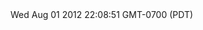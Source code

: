 <?xml version="1.0" encoding="UTF-8"?>
<root>
	<title>This is a Test Post</title>
	<date>Wed Aug 01 2012 22:08:51 GMT-0700 (PDT)</date>
	<content/>
</root>
